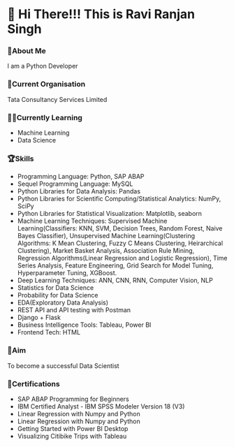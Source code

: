 # 👋 Hi There!!! This is Ravi Ranjan Singh

### 🚀About Me
I am a Python Developer

### 💼Current Organisation
Tata Consultancy Services Limited

### 🔬🧪Currently Learning 
- Machine Learning
- Data Science

### 🏆Skills
- Programming Language: Python, SAP ABAP
- Sequel Programming Language: MySQL
- Python Libraries for Data Analysis: Pandas
- Python Libraries for Scientific Computing/Statistical Analytics: NumPy, SciPy
- Python Libraries for Statistical Visualization: Matplotlib, seaborn
- Machine Learning Techniques: Supervised Machine Learning(Classifiers: KNN, SVM, Decision Trees, Random Forest, Naive Bayes Classifier), Unsupervised Machine Learning(Clustering Algorithms: K Mean Clustering, Fuzzy C Means Clustering, Heirarchical Clustering), Market Basket Analysis, Association Rule Mining, Regression Algorithms(Linear Regression and Logistic Regression), Time Series Analysis, Feature Engineering, Grid Search for Model Tuning, Hyperparameter Tuning, XGBoost.
- Deep Learning Techniques: ANN, CNN, RNN, Computer Vision, NLP
- Statistics for Data Science
- Probability for Data Science
- EDA(Exploratory Data Analysis)
- REST API and API testing with Postman
- Django + Flask
- Business Intelligence Tools: Tableau, Power BI   
- Frontend Tech: HTML

### 🎯Aim
To become a successful Data Scientist

### 🥇Certifications
- SAP ABAP Programming for Beginners
- IBM Certified Analyst - IBM SPSS Modeler Version 18 (V3)
- Linear Regression with Numpy and Python
- Linear Regression with Numpy and Python
- Getting Started with Power BI Desktop
- Visualizing Citibike Trips with Tableau

